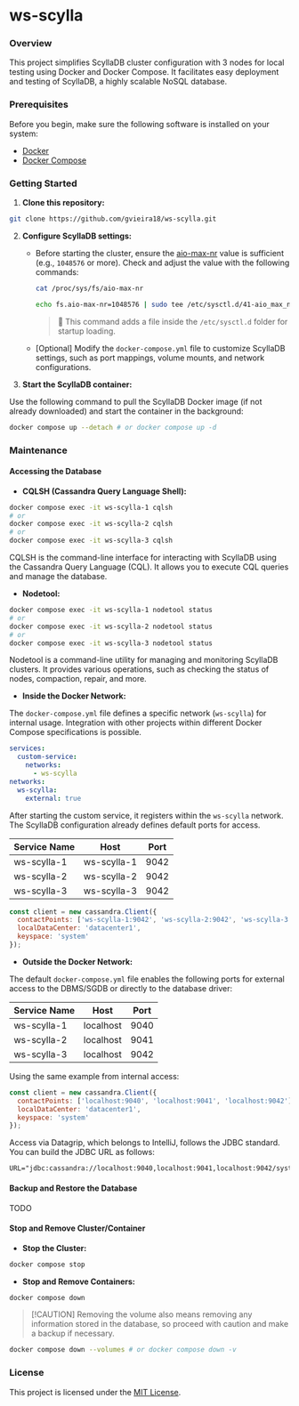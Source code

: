 # ws-scylla

### Overview

This project simplifies ScyllaDB cluster configuration with 3 nodes for local testing using Docker and Docker Compose. It facilitates easy deployment and testing of ScyllaDB, a highly scalable NoSQL database.

### Prerequisites

Before you begin, make sure the following software is installed on your system:

- [Docker](https://docs.docker.com/engine/install/ubuntu/)
- [Docker Compose](https://docs.docker.com/compose/install/linux/)

### Getting Started

1. **Clone this repository:**

```bash
git clone https://github.com/gvieira18/ws-scylla.git
```

2. **Configure ScyllaDB settings:**

   - Before starting the cluster, ensure the [aio-max-nr](https://www.kernel.org/doc/Documentation/sysctl/fs.txt) value is sufficient (e.g., `1048576` or more). Check and adjust the value with the following commands:
     ```bash
     cat /proc/sys/fs/aio-max-nr
     ```
     ```bash
     echo fs.aio-max-nr=1048576 | sudo tee /etc/sysctl.d/41-aio_max_nr.conf && sudo sysctl --system
     ```
     > 📝 This command adds a file inside the `/etc/sysctl.d` folder for startup loading.
   - [Optional] Modify the `docker-compose.yml` file to customize ScyllaDB settings, such as port mappings, volume mounts, and network configurations.

3. **Start the ScyllaDB container:**

Use the following command to pull the ScyllaDB Docker image (if not already downloaded) and start the container in the background:

```bash
docker compose up --detach # or docker compose up -d
```

### Maintenance

#### Accessing the Database

- **CQLSH (Cassandra Query Language Shell):**

```bash
docker compose exec -it ws-scylla-1 cqlsh
# or
docker compose exec -it ws-scylla-2 cqlsh
# or
docker compose exec -it ws-scylla-3 cqlsh
```

CQLSH is the command-line interface for interacting with ScyllaDB using the Cassandra Query Language (CQL). It allows you to execute CQL queries and manage the database.

- **Nodetool:**

```bash
docker compose exec -it ws-scylla-1 nodetool status
# or
docker compose exec -it ws-scylla-2 nodetool status
# or
docker compose exec -it ws-scylla-3 nodetool status
```

Nodetool is a command-line utility for managing and monitoring ScyllaDB clusters. It provides various operations, such as checking the status of nodes, compaction, repair, and more.

- **Inside the Docker Network:**

The `docker-compose.yml` file defines a specific network (`ws-scylla`) for internal usage. Integration with other projects within different Docker Compose specifications is possible.

```yml
services:
  custom-service:
    networks:
      - ws-scylla
networks:
  ws-scylla:
    external: true
```

After starting the custom service, it registers within the `ws-scylla` network. The ScyllaDB configuration already defines default ports for access.

| Service Name |    Host     | Port |
| ------------ | :---------: | :--: |
| ws-scylla-1  | ws-scylla-1 | 9042 |
| ws-scylla-2  | ws-scylla-2 | 9042 |
| ws-scylla-3  | ws-scylla-3 | 9042 |

```js
const client = new cassandra.Client({
  contactPoints: ['ws-scylla-1:9042', 'ws-scylla-2:9042', 'ws-scylla-3:9042'],
  localDataCenter: 'datacenter1',
  keyspace: 'system'
});
```

- **Outside the Docker Network:**

The default `docker-compose.yml` file enables the following ports for external access to the DBMS/SGDB or directly to the database driver:

| Service Name |   Host    | Port |
| ------------ | :-------: | :--: |
| ws-scylla-1  | localhost | 9040 |
| ws-scylla-2  | localhost | 9041 |
| ws-scylla-3  | localhost | 9042 |

Using the same example from internal access:

```js
const client = new cassandra.Client({
  contactPoints: ['localhost:9040', 'localhost:9041', 'localhost:9042'],
  localDataCenter: 'datacenter1',
  keyspace: 'system'
});
```

Access via Datagrip, which belongs to IntelliJ, follows the JDBC standard. You can build the JDBC URL as follows:

```properties
URL="jdbc:cassandra://localhost:9040,localhost:9041,localhost:9042/system"
```

#### Backup and Restore the Database

TODO

#### Stop and Remove Cluster/Container

- **Stop the Cluster:**

```bash
docker compose stop
```

- **Stop and Remove Containers:**

```bash
docker compose down
```

> [!CAUTION] Removing the volume also means removing any information stored in the database, so proceed with caution and make a backup if necessary.

```bash
docker compose down --volumes # or docker compose down -v
```

### License

This project is licensed under the [MIT License](LICENSE).
